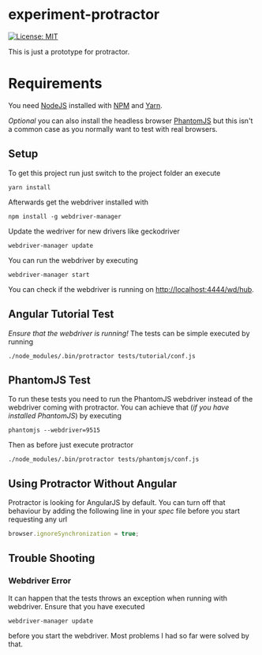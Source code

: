 # experiment-protractor

[![License: MIT](https://img.shields.io/badge/License-MIT-yellow.svg)](https://opensource.org/licenses/MIT)

This is just a prototype for protractor.


# Requirements

You need [NodeJS](https://nodejs.org/en/) installed with [NPM](https://www.npmjs.com/) and [Yarn](https://yarnpkg.com/lang/en/).

_Optional_ you can also install the headless browser [PhantomJS](http://phantomjs.org/) but this isn't a common case as you normally want to test with real browsers.


## Setup

To get this project run just switch to the project folder an execute

```
yarn install
```

Afterwards get the webdriver installed with

```
npm install -g webdriver-manager
```

Update the wedriver for new drivers like geckodriver

```
webdriver-manager update
```

You can run the webdriver by executing

```
webdriver-manager start
```

You can check if the webdriver is running on [http://localhost:4444/wd/hub](http://localhost:4444/wd/hub).


## Angular Tutorial Test

_Ensure that the webdriver is running!_
The tests can be simple executed by running

```
./node_modules/.bin/protractor tests/tutorial/conf.js
```


## PhantomJS Test

To run these tests you need to run the PhantomJS webdriver instead of the webdriver coming with protractor.
You can achieve that (_if you have installed PhantomJS_) by executing

```
phantomjs --webdriver=9515
```

Then as before just execute protractor

```
./node_modules/.bin/protractor tests/phantomjs/conf.js 
```


## Using Protractor Without Angular

Protractor is looking for AngularJS by default. You can turn off that behaviour by adding the following line in your _spec_ file before you start requesting any url

```javascript
browser.ignoreSynchronization = true;
```

## Trouble Shooting
### Webdriver Error

It can happen that the tests throws an exception when running with webdriver. Ensure that you have executed

```
webdriver-manager update
```

before you start the webdriver. Most problems I had so far were solved by that. 